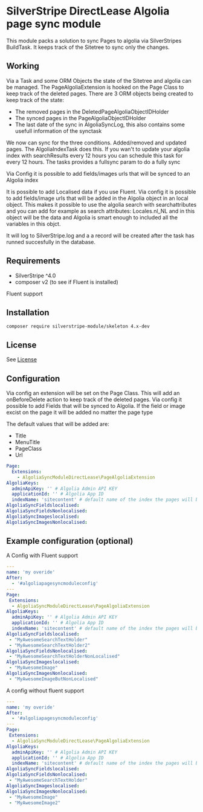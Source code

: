 # SilverStripe DirectLease Algolia page sync module

This module packs a solution to sync Pages to algolia via SilverStripes BuildTask.
It keeps track of the Sitetree to sync only the changes.

## Working
Via a Task and some ORM Objects the state of the Sitetree and algolia can be managed.
The PageAlgoliaExtension is hooked on the Page Class to keep track of the deleted pages.
There are 3 ORM objects being created to keep track of the state:
* The removed pages in the DeletedPageAlgoliaObjectIDHolder
* The synced pages in the PageAlgoliaObjectIDHolder
* The last date of the sync in AlgoliaSyncLog, this also contains some usefull information of the synctask

We now can sync for the three conditions.
Added/removed and updated pages. 
The AlgoliaIndexTask does this. 
If you wan't to update your algolia index with searchResults every 12 hours you can schedule this task for every 12 hours. 
The tasks provides a fullsync param to do a fully sync 

Via Config it is possible to add fields/images urls that will be synced to an Algolia index

It is possible to add Localised data if you use Fluent. Via config it is possible to add fields/image urls that will be added in the Algolia object in an local object. This makes it possible to use the algolia search with searchattributes and you can add for example as search attributes: Locales.nl_NL and in this object will be the data and Algolia is smart enough to included all the variables in this objct.

It will log to SilverStripe.log and a a record will be created after the task has runned succesfully in the database.

## Requirements

* SilverStripe ^4.0
* composer v2 (to see if Fluent is installed)

Fluent support 


## Installation

```
composer require silverstripe-module/skeleton 4.x-dev
```


## License
See [License](license)

## Configuration
Via config an extension will be set on the Page Class. This will add an onBeforeDelete action to keep track of the deleted pages.
Via config it possible to add Fields that will be synced to Algolia. If the field or image excist on the page it will be added no matter the page type

The default values that will be added are:
* Title
* MenuTitle
* PageClass
* Url
```yaml
Page:
  Extensions:
    - AlgoliaSyncModuleDirectLease\PageAlgoliaExtension
AlgoliaKeys:
  adminApiKey: '' # Algolia Admin API KEY
  applicationId: '' # Algolia App ID
  indexName: 'sitecontent' # default name of the index the pages will be synced in 
AlgoliaSyncFieldslocalised:
AlgoliaSyncFieldsNonlocalised:
AlgoliaSyncImageslocalised:
AlgoliaSyncImagesNonlocalised:
```


## Example configuration (optional)
A Config with Fluent support 
```yaml
---
name: 'my overide'
After:
  - '#algoliapagesyncmoduleconfig'
---
Page:
 Extensions:
  - AlgoliaSyncModuleDirectLease\PageAlgoliaExtension
AlgoliaKeys:
  adminApiKey: '' # Algolia Admin API KEY
  applicationId: '' # Algolia App ID
  indexName: 'sitecontent' # default name of the index the pages will be synced in 
AlgoliaSyncFieldslocalised:
 - "MyAwesomeSearchTextHolder"
 - "MyAwesomeSearchTextHolder2"
AlgoliaSyncFieldsNonlocalised:
 - "MyAwesomeSearchTextHolderNonLocalised"
AlgoliaSyncImageslocalised:
 - "MyAwesomeImage"
AlgoliaSyncImagesNonlocalised:
 - "MyAwesomeImageButNonLocalised"
```
A config without fluent support

```yaml
---
name: 'my overide'
After:
  - '#algoliapagesyncmoduleconfig'
---
Page:
 Extensions:
  - AlgoliaSyncModuleDirectLease\PageAlgoliaExtension
AlgoliaKeys:
  adminApiKey: '' # Algolia Admin API KEY
  applicationId: '' # Algolia App ID
  indexName: 'sitecontent' # default name of the index the pages will be synced in 
AlgoliaSyncFieldslocalised:
AlgoliaSyncFieldsNonlocalised:
 - "MyAwesomeSearchTextHolder"
AlgoliaSyncImageslocalised:
AlgoliaSyncImagesNonlocalised:
 - "MyAwesomeImage"
 - "MyAwesomeImage2"

```
